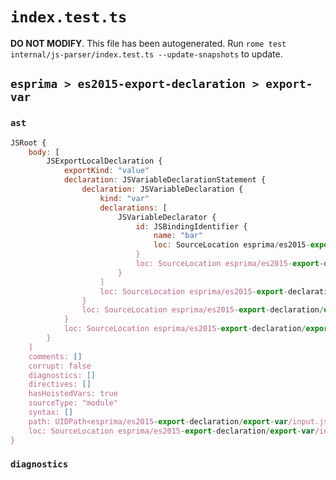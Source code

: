 # `index.test.ts`

**DO NOT MODIFY**. This file has been autogenerated. Run `rome test internal/js-parser/index.test.ts --update-snapshots` to update.

## `esprima > es2015-export-declaration > export-var`

### `ast`

```javascript
JSRoot {
	body: [
		JSExportLocalDeclaration {
			exportKind: "value"
			declaration: JSVariableDeclarationStatement {
				declaration: JSVariableDeclaration {
					kind: "var"
					declarations: [
						JSVariableDeclarator {
							id: JSBindingIdentifier {
								name: "bar"
								loc: SourceLocation esprima/es2015-export-declaration/export-var/input.js 1:11-1:14 (bar)
							}
							loc: SourceLocation esprima/es2015-export-declaration/export-var/input.js 1:11-1:14
						}
					]
					loc: SourceLocation esprima/es2015-export-declaration/export-var/input.js 1:7-1:15
				}
				loc: SourceLocation esprima/es2015-export-declaration/export-var/input.js 1:7-1:15
			}
			loc: SourceLocation esprima/es2015-export-declaration/export-var/input.js 1:0-1:15
		}
	]
	comments: []
	corrupt: false
	diagnostics: []
	directives: []
	hasHoistedVars: true
	sourceType: "module"
	syntax: []
	path: UIDPath<esprima/es2015-export-declaration/export-var/input.js>
	loc: SourceLocation esprima/es2015-export-declaration/export-var/input.js 1:0-2:0
}
```

### `diagnostics`

```

```
